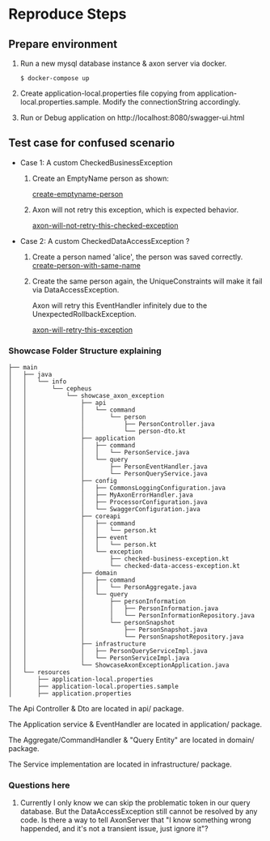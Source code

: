 
# Reproduce Steps

## Prepare environment

1. Run a new mysql database instance & axon server via docker.

    ```shell
    $ docker-compose up
    ```

2. Create application-local.properties file copying from application-local.properties.sample. Modify the connectionString accordingly.

3. Run or Debug application on http://localhost:8080/swagger-ui.html

## Test case for confused scenario

+ Case 1: A custom CheckedBusinessException
  1. Create an EmptyName person as shown:

        [create-emptyname-person](test/Screenshot-1.png)

  2. Axon will not retry this exception, which is expected behavior.

        [axon-will-not-retry-this-checked-exception](test/Screenshot-2.png)

+ Case 2: A custom CheckedDataAccessException ?
  1. Create a person named 'alice', the person was saved correctly.
    [create-person-with-same-name](test/Screenshot-3.png)
  2. Create the same person again, the UniqueConstraints will make it fail via DataAccessException.
     
     Axon will retry this EventHandler infinitely due to the UnexpectedRollbackException.
     
     [axon-will-retry-this-exception](test/Screenshot-4.png)

### Showcase Folder Structure explaining

```tree
├── main
│   ├── java
│   │   └── info       
│   │       └── cepheus
│   │           └── showcase_axon_exception
│   │               ├── api
│   │               │   └── command
│   │               │       └── person
│   │               │           ├── PersonController.java
│   │               │           └── person-dto.kt        
│   │               ├── application
│   │               │   ├── command
│   │               │   │   └── PersonService.java
│   │               │   └── query
│   │               │       ├── PersonEventHandler.java
│   │               │       └── PersonQueryService.java
│   │               ├── config
│   │               │   ├── CommonsLoggingConfiguration.java
│   │               │   ├── MyAxonErrorHandler.java
│   │               │   ├── ProcessorConfiguration.java
│   │               │   └── SwaggerConfiguration.java
│   │               ├── coreapi
│   │               │   ├── command
│   │               │   │   └── person.kt
│   │               │   ├── event
│   │               │   │   └── person.kt
│   │               │   └── exception
│   │               │       ├── checked-business-exception.kt
│   │               │       └── checked-data-access-exception.kt
│   │               ├── domain
│   │               │   ├── command
│   │               │   │   └── PersonAggregate.java
│   │               │   └── query
│   │               │       ├── personInformation
│   │               │       │   ├── PersonInformation.java
│   │               │       │   └── PersonInformationRepository.java
│   │               │       └── personSnapshot
│   │               │           ├── PersonSnapshot.java
│   │               │           └── PersonSnapshotRepository.java
│   │               ├── infrastructure
│   │               │   ├── PersonQueryServiceImpl.java
│   │               │   └── PersonServiceImpl.java
│   │               └── ShowcaseAxonExceptionApplication.java
│   └── resources
│       ├── application-local.properties
│       ├── application-local.properties.sample
│       ├── application.properties
```

The Api Controller & Dto are located in api/ package.

The Application service & EventHandler are located in application/ package.

The Aggregate/CommandHandler & "Query Entity" are located in domain/ package.

The Service implementation are located in infrastructure/ package.

### Questions here
1. Currently I only know we can skip the problematic token in our query database. But the DataAccessException still cannot be resolved by any code.
Is there a way to tell AxonServer that "I know something wrong happended, and it's not a transient issue, just ignore it"?

